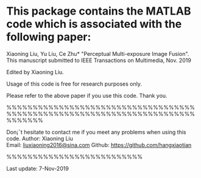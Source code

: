 # This package contains the MATLAB code which is associated with the following paper:

Xiaoning Liu, Yu Liu, Ce Zhu* "Perceptual Multi-exposure Image Fusion". 
This manuscript submitted to IEEE Transactions on Multimedia, Nov. 2019

Edited by Xiaoning Liu.   

Usage of this code is free for research purposes only. 

Please refer to the above paper if you use this code. Thank you.

%%%%%%%%%%%%%%%%%%%%%%%%%%%%%%%%%%%%%%%%%%%%%%%%%%%%%%%%%%%%%%%%%%%%%%%%%%%%%%%

Don¡¯t hesitate to contact me if you meet any problems when using this code.
Author: Xiaoning Liu                                                            
Email: liuxiaoning2016@sina.com
Github: https://github.com/hangxiaotian

%%%%%%%%%%%%%%%%%%%%%%%%%%

Last update: 7-Nov-2019
